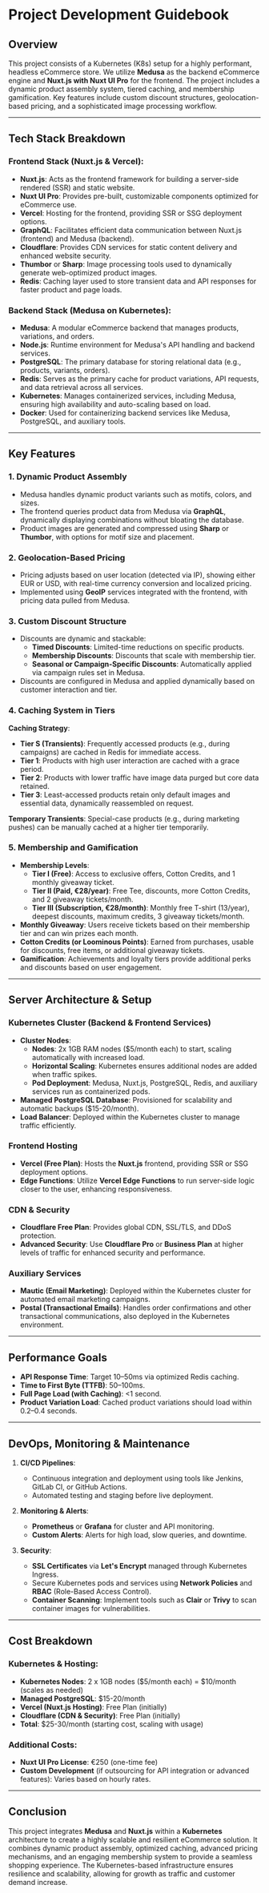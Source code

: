 # Project Development Guidebook

## Overview
This project consists of a Kubernetes (K8s) setup for a highly performant, headless eCommerce store. We utilize **Medusa** as the backend eCommerce engine and **Nuxt.js with Nuxt UI Pro** for the frontend. The project includes a dynamic product assembly system, tiered caching, and membership gamification. Key features include custom discount structures, geolocation-based pricing, and a sophisticated image processing workflow.

---

## Tech Stack Breakdown

### **Frontend Stack (Nuxt.js & Vercel)**:
- **Nuxt.js**: Acts as the frontend framework for building a server-side rendered (SSR) and static website.
- **Nuxt UI Pro**: Provides pre-built, customizable components optimized for eCommerce use.
- **Vercel**: Hosting for the frontend, providing SSR or SSG deployment options.
- **GraphQL**: Facilitates efficient data communication between Nuxt.js (frontend) and Medusa (backend).
- **Cloudflare**: Provides CDN services for static content delivery and enhanced website security.
- **Thumbor** or **Sharp**: Image processing tools used to dynamically generate web-optimized product images.
- **Redis**: Caching layer used to store transient data and API responses for faster product and page loads.

### **Backend Stack (Medusa on Kubernetes)**:
- **Medusa**: A modular eCommerce backend that manages products, variations, and orders.
- **Node.js**: Runtime environment for Medusa's API handling and backend services.
- **PostgreSQL**: The primary database for storing relational data (e.g., products, variants, orders).
- **Redis**: Serves as the primary cache for product variations, API requests, and data retrieval across all services.
- **Kubernetes**: Manages containerized services, including Medusa, ensuring high availability and auto-scaling based on load.
- **Docker**: Used for containerizing backend services like Medusa, PostgreSQL, and auxiliary tools.

---

## Key Features

### 1. **Dynamic Product Assembly**
- Medusa handles dynamic product variants such as motifs, colors, and sizes.
- The frontend queries product data from Medusa via **GraphQL**, dynamically displaying combinations without bloating the database.
- Product images are generated and compressed using **Sharp** or **Thumbor**, with options for motif size and placement.

### 2. **Geolocation-Based Pricing**
- Pricing adjusts based on user location (detected via IP), showing either EUR or USD, with real-time currency conversion and localized pricing.
- Implemented using **GeoIP** services integrated with the frontend, with pricing data pulled from Medusa.

### 3. **Custom Discount Structure**
- Discounts are dynamic and stackable:
  - **Timed Discounts**: Limited-time reductions on specific products.
  - **Membership Discounts**: Discounts that scale with membership tier.
  - **Seasonal or Campaign-Specific Discounts**: Automatically applied via campaign rules set in Medusa.
- Discounts are configured in Medusa and applied dynamically based on customer interaction and tier.

### 4. **Caching System in Tiers**
**Caching Strategy**:
- **Tier S (Transients)**: Frequently accessed products (e.g., during campaigns) are cached in Redis for immediate access.
- **Tier 1**: Products with high user interaction are cached with a grace period.
- **Tier 2**: Products with lower traffic have image data purged but core data retained.
- **Tier 3**: Least-accessed products retain only default images and essential data, dynamically reassembled on request.

**Temporary Transients**: Special-case products (e.g., during marketing pushes) can be manually cached at a higher tier temporarily.

### 5. **Membership and Gamification**
- **Membership Levels**:
  - **Tier I (Free)**: Access to exclusive offers, Cotton Credits, and 1 monthly giveaway ticket.
  - **Tier II (Paid, €28/year)**: Free Tee, discounts, more Cotton Credits, and 2 giveaway tickets/month.
  - **Tier III (Subscription, €28/month)**: Monthly free T-shirt (13/year), deepest discounts, maximum credits, 3 giveaway tickets/month.
- **Monthly Giveaway**: Users receive tickets based on their membership tier and can win prizes each month.
- **Cotton Credits (or Loominous Points)**: Earned from purchases, usable for discounts, free items, or additional giveaway tickets.
- **Gamification**: Achievements and loyalty tiers provide additional perks and discounts based on user engagement.

---

## Server Architecture & Setup

### **Kubernetes Cluster (Backend & Frontend Services)**
- **Cluster Nodes**:
  - **Nodes**: 2x 1GB RAM nodes ($5/month each) to start, scaling automatically with increased load.
  - **Horizontal Scaling**: Kubernetes ensures additional nodes are added when traffic spikes.
  - **Pod Deployment**: Medusa, Nuxt.js, PostgreSQL, Redis, and auxiliary services run as containerized pods.
- **Managed PostgreSQL Database**: Provisioned for scalability and automatic backups ($15-20/month).
- **Load Balancer**: Deployed within the Kubernetes cluster to manage traffic efficiently.

### **Frontend Hosting**
- **Vercel (Free Plan)**: Hosts the **Nuxt.js** frontend, providing SSR or SSG deployment options.
- **Edge Functions**: Utilize **Vercel Edge Functions** to run server-side logic closer to the user, enhancing responsiveness.

### **CDN & Security**
- **Cloudflare Free Plan**: Provides global CDN, SSL/TLS, and DDoS protection.
- **Advanced Security**: Use **Cloudflare Pro** or **Business Plan** at higher levels of traffic for enhanced security and performance.

### **Auxiliary Services**
- **Mautic (Email Marketing)**: Deployed within the Kubernetes cluster for automated email marketing campaigns.
- **Postal (Transactional Emails)**: Handles order confirmations and other transactional communications, also deployed in the Kubernetes environment.

---

## Performance Goals

- **API Response Time**: Target 10–50ms via optimized Redis caching.
- **Time to First Byte (TTFB)**: 50–100ms.
- **Full Page Load (with Caching)**: <1 second.
- **Product Variation Load**: Cached product variations should load within 0.2–0.4 seconds.

---

## DevOps, Monitoring & Maintenance

1. **CI/CD Pipelines**: 
   - Continuous integration and deployment using tools like Jenkins, GitLab CI, or GitHub Actions.
   - Automated testing and staging before live deployment.
   
2. **Monitoring & Alerts**:
   - **Prometheus** or **Grafana** for cluster and API monitoring.
   - **Custom Alerts**: Alerts for high load, slow queries, and downtime.

3. **Security**:
   - **SSL Certificates** via **Let's Encrypt** managed through Kubernetes Ingress.
   - Secure Kubernetes pods and services using **Network Policies** and **RBAC** (Role-Based Access Control).
   - **Container Scanning**: Implement tools such as **Clair** or **Trivy** to scan container images for vulnerabilities.

---

## Cost Breakdown

### Kubernetes & Hosting:
- **Kubernetes Nodes**: 2 x 1GB nodes ($5/month each) = $10/month (scales as needed)
- **Managed PostgreSQL**: $15-20/month
- **Vercel (Nuxt.js Hosting)**: Free Plan (initially)
- **Cloudflare (CDN & Security)**: Free Plan (initially)
- **Total**: $25-30/month (starting cost, scaling with usage)

### Additional Costs:
- **Nuxt UI Pro License**: €250 (one-time fee)
- **Custom Development** (if outsourcing for API integration or advanced features): Varies based on hourly rates.

---

## Conclusion
This project integrates **Medusa** and **Nuxt.js** within a **Kubernetes** architecture to create a highly scalable and resilient eCommerce solution. It combines dynamic product assembly, optimized caching, advanced pricing mechanisms, and an engaging membership system to provide a seamless shopping experience. The Kubernetes-based infrastructure ensures resilience and scalability, allowing for growth as traffic and customer demand increase.
